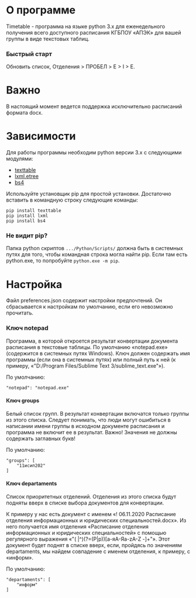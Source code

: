 
# О программе

Timetable - программа на языке python 3.x для еженедельного получения всего доступного расписания КГБПОУ «АПЭК» для вашей группы в виде текстовых таблиц.

### Быстрый старт

Обновить список, Отделения > ПРОБЕЛ > E > I > E.

# Важно

В настоящий момент ведется поддержка исключительно расписаний формата docx.

# Зависимости

Для работы программы необходим python версии 3.x с следующими модулями:
- [texttable](https://pypi.org/project/texttable/)
- [lxml.etree](https://pypi.org/project/lxml/)
- [bs4](https://pypi.org/project/bs4/)

Используйте установщик pip для простой установки. Достаточно вставить в командную строку следующие команды:
```
pip install texttable
pip install lxml
pip install bs4
```

### Не видит pip?

Папка python скриптов `.../Python/Scripts/` должна быть в системных путях для того, чтобы командная строка могла найти pip. Если там есть python.exe, то попробуйте `python.exe -m pip`.


# Настройка

Файл preferences.json содержит настройки предпочтений. Он сбрасывается к настройкам по умолчанию, если его невозможно прочитать.

### Ключ notepad

Программа, в которой откроется результат конвертации документа расписания в текстовые таблицы. По умолчанию «notepad.exe» (содержится в системных путях Windows). Ключ должен содержать имя программы (если она в системных путях) или полный путь к ней (к примеру, «"D:/Program Files/Sublime Text 3/sublime_text.exe"»).

По умолчанию:
```
"notepad": "notepad.exe"
```

#### Ключ groups

Белый список групп. В результат конвертации включатся только группы из этого списка. Следует понимать, что люди могут ошибиться в написании имени группы в исходном документе расписания и программа не включит ее в результат. Важно! Значения не должны содержать заглавных букв!

По умолчанию:
```
"groups": [
    "11исип202"
]
```

#### Ключ departaments

Список приоритетных отделений. Отделения из этого списка будут подняты вверх в списке выбора документов для конвертации.

К примеру у нас есть документ с именем «! 06.11.2020  Расписание отделения информационных и юридических специальностей.docx». Из него получается имя отделения «Расписание отделения информационных и юридических специальностей» с помощью регулярного выражения «"( |^)(?=(Р|р))[а-яА-Яa-zA-Z -]+"». Этот документ будет поднят в списке вверх, если, пройдясь по значениям departaments, мы найдем совпадение с именем отделения, к примеру, с «информ».

По умолчанию:
```
"departaments": [
    "информ"
]
```
